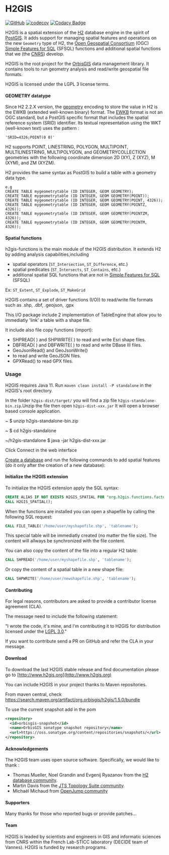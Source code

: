 # H2GIS
[![GitHub](https://img.shields.io/github/license/orbisgis/h2gis.svg)](https://github.com/orbisgis/h2gis/blob/master/LICENSE.md) 
[![codecov](https://img.shields.io/codecov/c/github/orbisgis/h2gis.svg)](https://codecov.io/gh/orbisgis/h2gis) 
[![Codacy Badge](https://img.shields.io/codacy/grade/93899ea0675d43a2a3787ce5dd3c5595.svg)](https://www.codacy.com/app/orbisgis/h2gis?utm_source=github.com&amp;utm_medium=referral&amp;utm_content=orbisgis/h2gis&amp;utm_campaign=Badge_Grade) 


H2GIS is a spatial extension of the [H2](http://www.h2database.com/) database
engine in the spirit of [PostGIS](http://postgis.net/). It adds support for
managing spatial features and operations on the new `Geometry` type of H2, the [Open
Geospatial Consortium](http://www.opengeospatial.org/) (OGC) [Simple Features
for SQL](http://www.opengeospatial.org/standards/sfs) (SFSQL) functions and
additional spatial functions that we (the [CNRS](http://www.cnrs.fr/))
develop. 

H2GIS is the root project for the [OrbisGIS](http://www.orbisgis.org/) data
management library. It contains tools to run geometry analysis and read/write geospatial file formats.

H2GIS is licensed under the LGPL 3 license terms.

####  GEOMETRY datatype

Since H2 2.2.X version, the [geometry](https://h2database.com/html/datatypes.html?highlight=geometry&search=geometry#geometry_type) encoding to store the value in H2 is the EWKB (extended well-known binary) format. The [EWKB](https://postgis.net/docs/using_postgis_dbmanagement.html#EWKB_EWKT) format is not an OGC standard, but a PostGIS specific format that includes the spatial reference system (SRID) identifier.
Its textual representation using the WKT (well-known text) uses the pattern :
```
'SRID=4326;POINT(0 0)'
```
H2 supports POINT, LINESTRING, POLYGON, MULTIPOINT, MULTILINESTRING, MULTIPOLYGON, and GEOMETRYCOLLECTION geometries with the following coordinate dimension 2D (XY), Z (XYZ), M (XYM), and ZM (XYZM).

H2 provides the same syntax as PostGIS to build a table with a geometry data type.

```
e.g
CREATE TABLE mygeometrytable (ID INTEGER, GEOM GEOMETRY);
CREATE TABLE mygeometrytable (ID INTEGER, GEOM GEOMETRY(POINT));
CREATE TABLE mygeometrytable (ID INTEGER, GEOM GEOMETRY(POINT, 4326));
CREATE TABLE mygeometrytable (ID INTEGER, GEOM GEOMETRY(POINTZ, 4326));
CREATE TABLE mygeometrytable (ID INTEGER, GEOM GEOMETRY(POINTZM, 4326));
CREATE TABLE mygeometrytable (ID INTEGER, GEOM GEOMETRY(POINTM, 4326));
```

#### Spatial functions
h2gis-functions is the main module of the H2GIS distribution. 
It extends H2 by adding analysis capabilities,including
- spatial operators (`ST_Intersection`, `ST_Difference`, etc.)
- spatial predicates (`ST_Intersects`, `ST_Contains`, etc.)
- additional spatial SQL functions that are not in [Simple Features for SQL](http://www.opengeospatial.org/standards/sfs) (SFSQL)

Ex: `ST_Extent`, `ST_Explode`, `ST_MakeGrid`

H2GIS contains a set of driver functions (I/O)) to read/write file formats such as .shp, .dbf, .geojson, .gpx

This I/O package include 2 implementation of TableEngine that allow you to immediatly 'link' a table with a shape file.

It include also file copy functions (import):
* SHPREAD( ) and SHPWRITE( ) to read and write Esri shape files.
* DBFREAD( ) and DBFWRITE( ) to read and write DBase III files.
* GeoJsonRead() and GeoJsonWrite() 
* to read and write GeoJSON files.
* GPXRead() to read GPX files.



### Usage

H2GIS requires Java 11. Run `maven clean install -P standalone` in the H2GIS's root directory.

In the folder `h2gis-dist/target/` you will find a zip file `h2gis-standalone-bin.zip`.Unzip the file then open `h2gis-dist-xxx.jar` It will open a browser based console application.

~ $ unzip h2gis-standalone-bin.zip

~ $ cd h2gis-standalone

~/h2gis-standalone $ java -jar h2gis-dist-xxx.jar

Click Connect in the web interface


[Create a database](http://www.h2database.com/html/quickstart.html) and run the following commands to add spatial features (do it only after the creation of a new database):

#### Initialize the H2GIS extension

To initialize the H2GIS extension apply the SQL syntax:

```sql
CREATE ALIAS IF NOT EXISTS H2GIS_SPATIAL FOR "org.h2gis.functions.factory.H2GISFunctions.load";
CALL H2GIS_SPATIAL();
```

When the functions are installed you can open a shapefile by calling the following SQL request:

```sql
CALL FILE_TABLE('/home/user/myshapefile.shp', 'tablename');
```
This special table will be immediatly created (no matter the file size). The content will allways be synchronized with the file content.

You can also copy the content of the file into a regular H2 table:

```sql
CALL SHPREAD('/home/user/myshapefile.shp', 'tablename');
```

Or copy the content of a spatial table in a new shape file:

```sql
CALL SHPWRITE('/home/user/newshapefile.shp', 'tablename');
```

#### Contributing

For legal reasons, contributors are asked to provide a contributor license agreement (CLA). 

The message need to include the following statement:

"I wrote the code, it's mine, and I'm contributing it to H2GIS for distribution licensed under the [LGPL 3.0](http://www.gnu.org/copyleft/lgpl.html)." 

If you want to contribute send a PR on GitHub and refer the CLA in your message.


#### Download

To download the last H2GIS stable release and find documentation please go to [http://www.h2gis.org](http://www.h2gis.org)

You can include H2GIS in your project thanks to Maven repositories.

From maven central, check https://search.maven.org/artifact/org.orbisgis/h2gis/1.5.0/bundle

To use the current snapshot add in the pom
```xml
<repository>
  <id>orbisgis-snapshot</id>
  <name>OrbisGIS sonatype snapshot repository</name>
  <url>https://oss.sonatype.org/content/repositories/snapshots/</url>
</repository>
```

#### Acknowledgements

The H2GIS team uses open source software. Specifically, we would like to thank  :

* Thomas Mueller, Noel Grandin and Evgenij Ryazanov from the [H2 database community](http://www.h2database.com).
* Martin Davis from the [JTS Topology Suite community](https://github.com/locationtech/jts).
* Michaël Michaud from [OpenJump community](https://github.com/openjump-gis)

#### Supporters

Many thanks for those who reported bugs or provide patches...  


#### Team

H2GIS is leaded by scientists and engineers in GIS and informatic sciences from CNRS within the French Lab-STICC laboratory (DECIDE team of Vannes). 
H2GIS is funded by research programs.


